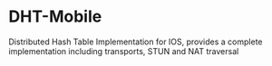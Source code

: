DHT-Mobile
==========

Distributed Hash Table Implementation for IOS, provides a complete implementation including transports, STUN and NAT traversal
